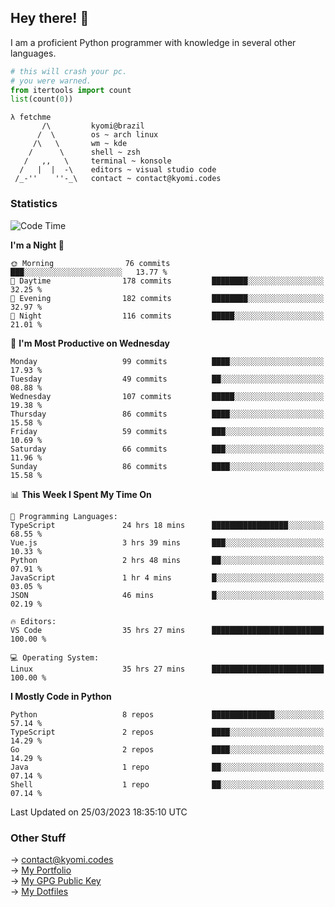 ## Hey there! 👋
I am a proficient Python programmer with knowledge in several other languages.

```py
# this will crash your pc.
# you were warned.
from itertools import count
list(count(0))
```
```
λ fetchme
       /\         kyomi@brazil
      /  \        os ~ arch linux
     /\   \       wm ~ kde
    /      \      shell ~ zsh
   /   ,,   \     terminal ~ konsole
  /   |  |  -\    editors ~ visual studio code
 /_-''    ''-_\   contact ~ contact@kyomi.codes
```

### Statistics
<!--START_SECTION:waka-->
![Code Time](http://img.shields.io/badge/Code%20Time-271%20hrs%2040%20mins-blue)

**I'm a Night 🦉** 

```text
🌞 Morning                76 commits          ███░░░░░░░░░░░░░░░░░░░░░░   13.77 % 
🌆 Daytime                178 commits         ████████░░░░░░░░░░░░░░░░░   32.25 % 
🌃 Evening                182 commits         ████████░░░░░░░░░░░░░░░░░   32.97 % 
🌙 Night                  116 commits         █████░░░░░░░░░░░░░░░░░░░░   21.01 % 
```
📅 **I'm Most Productive on Wednesday** 

```text
Monday                   99 commits          ████░░░░░░░░░░░░░░░░░░░░░   17.93 % 
Tuesday                  49 commits          ██░░░░░░░░░░░░░░░░░░░░░░░   08.88 % 
Wednesday                107 commits         █████░░░░░░░░░░░░░░░░░░░░   19.38 % 
Thursday                 86 commits          ████░░░░░░░░░░░░░░░░░░░░░   15.58 % 
Friday                   59 commits          ███░░░░░░░░░░░░░░░░░░░░░░   10.69 % 
Saturday                 66 commits          ███░░░░░░░░░░░░░░░░░░░░░░   11.96 % 
Sunday                   86 commits          ████░░░░░░░░░░░░░░░░░░░░░   15.58 % 
```


📊 **This Week I Spent My Time On** 

```text
💬 Programming Languages: 
TypeScript               24 hrs 18 mins      █████████████████░░░░░░░░   68.55 % 
Vue.js                   3 hrs 39 mins       ███░░░░░░░░░░░░░░░░░░░░░░   10.33 % 
Python                   2 hrs 48 mins       ██░░░░░░░░░░░░░░░░░░░░░░░   07.91 % 
JavaScript               1 hr 4 mins         █░░░░░░░░░░░░░░░░░░░░░░░░   03.05 % 
JSON                     46 mins             █░░░░░░░░░░░░░░░░░░░░░░░░   02.19 % 

🔥 Editors: 
VS Code                  35 hrs 27 mins      █████████████████████████   100.00 % 

💻 Operating System: 
Linux                    35 hrs 27 mins      █████████████████████████   100.00 % 
```

**I Mostly Code in Python** 

```text
Python                   8 repos             ██████████████░░░░░░░░░░░   57.14 % 
TypeScript               2 repos             ████░░░░░░░░░░░░░░░░░░░░░   14.29 % 
Go                       2 repos             ████░░░░░░░░░░░░░░░░░░░░░   14.29 % 
Java                     1 repo              ██░░░░░░░░░░░░░░░░░░░░░░░   07.14 % 
Shell                    1 repo              ██░░░░░░░░░░░░░░░░░░░░░░░   07.14 % 
```




 Last Updated on 25/03/2023 18:35:10 UTC
<!--END_SECTION:waka-->

### Other Stuff

→ contact@kyomi.codes<br />
→ [My Portfolio](https://kyomi.codes)<br />
→ [My GPG Public Key](https://github.com/bitterteriyaki.gpg)<br />
→ [My Dotfiles](https://github.com/bitterteriyaki/dotfiles) 
